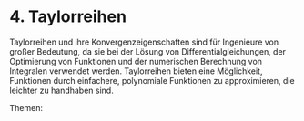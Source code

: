 # 4. Taylorreihen

Taylorreihen und ihre Konvergenzeigenschaften sind für Ingenieure von großer
Bedeutung, da sie bei der Lösung von Differentialgleichungen, der Optimierung
von Funktionen und der numerischen Berechnung von Integralen verwendet werden.
Taylorreihen bieten eine Möglichkeit, Funktionen durch einfachere, polynomiale
Funktionen zu approximieren, die leichter zu handhaben sind.

Themen:

```{tableofcontents}
```